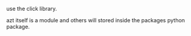 use the click library.



azt itself is a module and others will stored inside the packages python package.